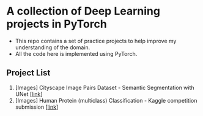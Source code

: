 # A collection of Deep Learning projects in PyTorch
* This repo contains a set of practice projects to help improve my understanding of the domain. 
* All the code here is implemented using PyTorch. 

## Project List
1. [Images] Cityscape Image Pairs Dataset - Semantic Segmentation with UNet [[link](https://github.com/sudharshan-chakra/Deep-Learning-Projects.PyTorch/blob/master/1-semantic-segmentation-Autonomous-vehicles-UNet.ipynb)]
2. [Images] Human Protein (multiclass) Classification - Kaggle competition submission [[link](https://github.com/sudharshan-chakra/Deep-Learning-Projects.PyTorch/blob/master/2-human-protein-classification.ipynb)]
